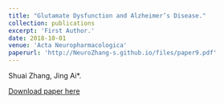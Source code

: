 ```yaml
---
title: "Glutamate Dysfunction and Alzheimer’s Disease."
collection: publications
excerpt: 'First Author.'
date: 2018-10-01
venue: 'Acta Neuropharmacologica'
paperurl: 'http://NeuroZhang-s.github.io/files/paper9.pdf'
---
```

Shuai Zhang, Jing Ai*.

[Download paper here](http://NeuroZhang-s.github.io/files/paper9.pdf)